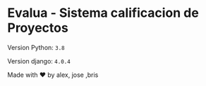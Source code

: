 # Evalua - Sistema calificacion de Proyectos

Version Python: `3.8`

Version django: `4.0.4`


Made with ♥ by alex, jose ,bris

